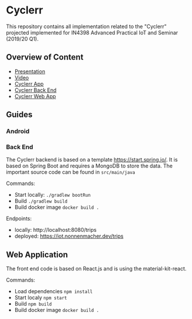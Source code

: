 # Cyclerr

This repository contains all implementation related to the "Cyclerr" projected implemented for 
IN4398 Advanced Practical IoT and Seminar (2019/20 Q1).

## Overview of Content
* [Presentation](presentation.pdf)
* [Video](video.mp4)
* [Cyclerr App](android)
* [Cyclerr Back End](backend)
* [Cyclerr Web App](webapp)

## Guides

### Android


### Back End

The Cyclerr backend is based on a template https://start.spring.io/. It is based on Spring Boot and requires a MongoDB to store the data. The important source code can be found in `src/main/java`

Commands:
* Start locally: `./gradlew bootRun`
* Build `./gradlew build`
* Build docker image `docker build .`

Endpoints:
* locally: http://localhost:8080/trips
* deployed: https://iot.nonnenmacher.dev/trips

## Web Application

The front end code is based on React.js and is using the material-kit-react. 

Commands:
* Load dependencies `npm install`
* Start localy `npm start`
* Build `npm build`
* Build docker image `docker build .`


